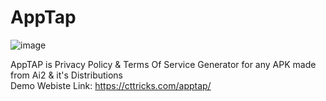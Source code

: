 # AppTap
![image](https://user-images.githubusercontent.com/76860203/131457992-862b62b9-b8da-4c85-8178-69e6e96fc0b8.png)

AppTAP is Privacy Policy &amp; Terms Of Service Generator for any APK made from Ai2 &amp; it's Distributions
<br>
Demo Webiste Link: https://cttricks.com/apptap/
